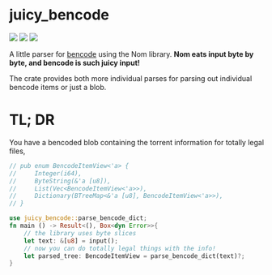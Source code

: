 # juicy_bencode
![](https://img.shields.io/docsrs/juicy_bencode) ![](https://img.shields.io/crates/v/juicy_bencode) ![](https://img.shields.io/crates/l/juicy_bencode)

A little parser for [bencode](https://www.bittorrent.org/beps/bep_0003.html#bencoding) using the Nom library. **Nom eats input 
byte by byte, and bencode is such juicy input!**

The crate provides both more individual parses for parsing out individual bencode items or just a blob.

# TL; DR
You have a bencoded blob containing the torrent information for totally legal files, 

```rust
// pub enum BencodeItemView<'a> {
//     Integer(i64),
//     ByteString(&'a [u8]),
//     List(Vec<BencodeItemView<'a>>),
//     Dictionary(BTreeMap<&'a [u8], BencodeItemView<'a>>),
// }

use juicy_bencode::parse_bencode_dict;
fn main () -> Result<(), Box<dyn Error>>{
    // the library uses byte slices
    let text: &[u8] = input();
    // now you can do totally legal things with the info!
    let parsed_tree: BencodeItemView = parse_bencode_dict(text)?;
}

```
